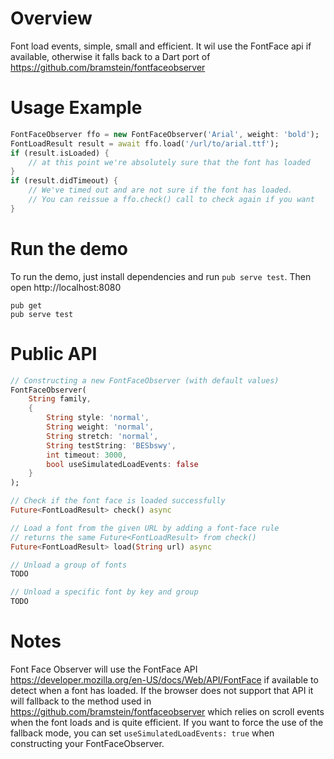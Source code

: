 # Overview

Font load events, simple, small and efficient. 
It wil use the FontFace api if available, otherwise it falls back to a Dart port of https://github.com/bramstein/fontfaceobserver

# Usage Example

```dart
FontFaceObserver ffo = new FontFaceObserver('Arial', weight: 'bold');
FontLoadResult result = await ffo.load('/url/to/arial.ttf');
if (result.isLoaded) {
    // at this point we're absolutely sure that the font has loaded
}
if (result.didTimeout) {
    // We've timed out and are not sure if the font has loaded.
    // You can reissue a ffo.check() call to check again if you want
}
```

# Run the demo

To run the demo, just install dependencies and run `pub serve test`. 
Then open http://localhost:8080 
```
pub get
pub serve test
```

# Public API

```dart
// Constructing a new FontFaceObserver (with default values)
FontFaceObserver(
    String family,
    {
        String style: 'normal',
        String weight: 'normal',
        String stretch: 'normal',
        String testString: 'BESbswy',
        int timeout: 3000,
        bool useSimulatedLoadEvents: false
    }
);

// Check if the font face is loaded successfully
Future<FontLoadResult> check() async

// Load a font from the given URL by adding a font-face rule
// returns the same Future<FontLoadResult> from check()
Future<FontLoadResult> load(String url) async

// Unload a group of fonts
TODO

// Unload a specific font by key and group
TODO
```

# Notes
Font Face Observer will use the FontFace API
https://developer.mozilla.org/en-US/docs/Web/API/FontFace if available to detect
when a font has loaded. If the browser does not support that API it will
fallback to the method used in https://github.com/bramstein/fontfaceobserver which
relies on scroll events when the font loads and is quite efficient. If you want
to force the use of the fallback mode, you can set
`useSimulatedLoadEvents: true` when constructing your FontFaceObserver.
